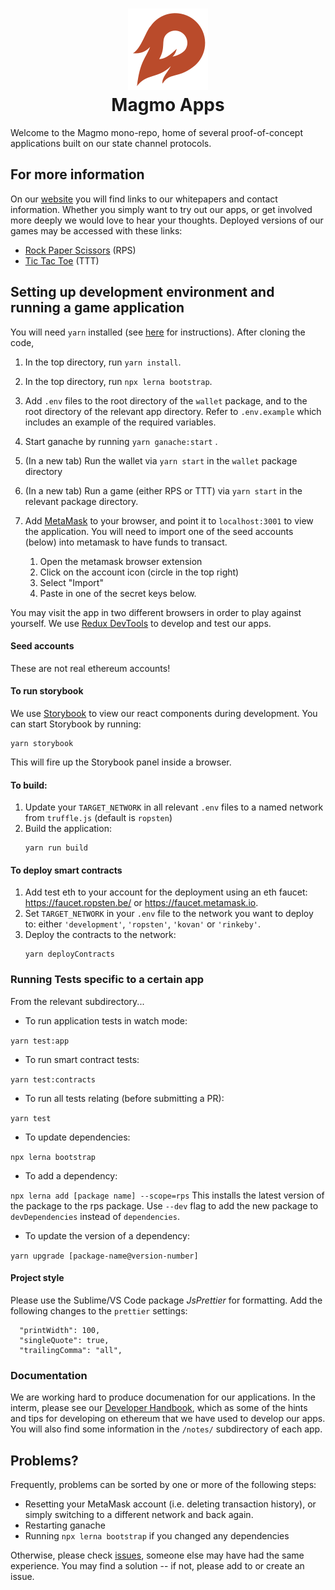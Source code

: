 <h1 align="center">
<div><img src="./orange_fireball.svg"> </div>
Magmo Apps
</h1>
Welcome to the Magmo mono-repo, home of several proof-of-concept applications built on our state channel protocols.

## For more information
On our [website](https://magmo.com) you will find links to our whitepapers and contact information. Whether you simply want to try
out our apps, or get involved more deeply we would love to hear your thoughts. Deployed versions of our games may be accessed with these links:

* [Rock Paper Scissors](https://demo.magmo.com) (RPS)
* [Tic Tac Toe](https://ttt.magmo.com) (TTT)

## Setting up development environment and running a game application
You will need `yarn` installed (see [here](https://yarnpkg.com/lang/en/docs/install/) for instructions). After cloning the code, 
1. In the top directory, run `yarn install`.
2. In the top directory, run `npx lerna bootstrap`.
3. Add `.env` files to the root directory of the `wallet` package, and to the root directory of the relevant app directory. Refer to `.env.example` which includes an example of the required variables.

4. Start ganache by running `yarn ganache:start` .
5. (In a new tab) Run the wallet via `yarn start` in the `wallet` package directory
6. (In a new tab) Run a game (either RPS or TTT) via `yarn start` in the relevant package directory.
7. Add [MetaMask](https://metamask.io/) to your browser, and point it to `localhost:3001` to view the application. You will need to import one of the seed accounts (below) into metamask to have funds to transact.
    1. Open the metamask browser extension
    2. Click on the account icon (circle in the top right)
    3. Select "Import"
    4. Paste in one of the secret keys below.

You may visit the app in two different browsers in order to play against yourself. We use [Redux DevTools](https://github.com/reduxjs/redux-devtools) to develop and test our apps.


#### Seed accounts
These are not real ethereum accounts!

#### To run storybook

We use [Storybook](https://storybook.js.org/) to view our react components during development. You can start Storybook by running:
```
yarn storybook
```
This will fire up the Storybook panel inside a browser.


#### To build:

1. Update your  `TARGET_NETWORK` in all relevant `.env` files to a named network from `truffle.js` (default is `ropsten`)
2. Build the application:
    ```
    yarn run build
    ```

#### To deploy smart contracts

1. Add test eth to your account for the deployment using an eth faucet: https://faucet.ropsten.be/ or https://faucet.metamask.io.
2. Set `TARGET_NETWORK` in your `.env` file to the network you want to deploy to: either `'development'`, `'ropsten'`, `'kovan'` or `'rinkeby'`.
3. Deploy the contracts to the network:
    ```
    yarn deployContracts
    ``` 

### Running Tests specific to a certain app
From the relevant subdirectory...
* To run application tests in watch mode:

`yarn test:app`

* To run smart contract tests:

`yarn test:contracts`

* To run all tests relating (before submitting a PR):

`yarn test`

* To update dependencies:

`npx lerna bootstrap`

* To add a dependency:

`npx lerna add [package name] --scope=rps`
 This installs the latest version of the package to the rps package. Use `--dev` flag to add the new package to `devDependencies` instead of `dependencies`.

* To update the version of a dependency:

`yarn upgrade [package-name@version-number]`

#### Project style

Please use the Sublime/VS Code package _JsPrettier_ for formatting. Add the following changes to the `prettier` settings:

```
  "printWidth": 100,
  "singleQuote": true,
  "trailingComma": "all",
```
### Documentation
We are working hard to produce documenation for our applications. In the interm, please see our [Developer Handbook](https://magmo.gitbook.io/developer-handbook/), which as some of the hints and tips
for developing on ethereum that we have used to develop our apps. You will also find some information in the `/notes/` subdirectory of each app. 

## Problems?
Frequently, problems can be sorted by one or more of the following steps:
- Resetting your MetaMask account (i.e. deleting transaction history), or simply switching to a different network and back again.
- Restarting ganache 
- Running `npx lerna bootstrap` if you changed any dependencies


Otherwise, please check [issues](https://github.com/magmo/rps/issues), someone else may have had the same experience. You may find a solution -- if not, please add to or create an issue.



